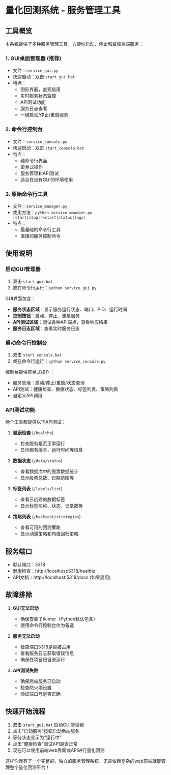# 量化回测系统 - 服务管理工具

## 工具概览

本系统提供了多种服务管理工具，方便你启动、停止和监控后端服务：

### 1. GUI桌面管理器 (推荐)
- 文件：`service_gui.py`
- 快速启动：双击 `start_gui.bat`
- 特点：
  - 图形界面，直观易用
  - 实时服务状态监控
  - API测试功能
  - 服务日志查看
  - 一键启动/停止/重启服务

### 2. 命令行控制台
- 文件：`service_console.py`
- 快速启动：双击 `start_console.bat`
- 特点：
  - 纯命令行界面
  - 菜单式操作
  - 服务管理和API测试
  - 适合在没有GUI的环境使用

### 3. 原始命令行工具
- 文件：`service_manager.py`
- 使用方法：`python service_manager.py [start|stop|restart|status|logs]`
- 特点：
  - 最基础的命令行工具
  - 直接的服务控制命令

## 使用说明

### 启动GUI管理器
1. 双击 `start_gui.bat` 
2. 或在命令行运行：`python service_gui.py`

GUI界面包含：
- **服务状态区域**：显示服务运行状态、端口、PID、运行时间
- **控制按钮**：启动、停止、重启服务
- **API测试区域**：测试各种API端点，查看响应结果
- **服务日志区域**：查看实时服务日志

### 启动命令行控制台
1. 双击 `start_console.bat`
2. 或在命令行运行：`python service_console.py`

控制台提供菜单式操作：
- 服务管理：启动/停止/重启/状态查询
- API测试：健康检查、数据状态、标签列表、策略列表
- 自定义API调用

### API测试功能

两个工具都提供以下API测试：

1. **健康检查** (`/healthz`)
   - 检查服务是否正常运行
   - 显示服务版本、运行时间等信息

2. **数据状态** (`/data/status`)
   - 查看数据库中的股票数据统计
   - 显示股票总数、日期范围等

3. **标签列表** (`/labels/list`)
   - 查看已创建的数据标签
   - 显示标签名称、状态、记录数等

4. **策略列表** (`/backtest/strategies`)
   - 查看可用的回测策略
   - 显示动量策略和均值回归策略

## 服务端口

- 默认端口：5318
- 健康检查：http://localhost:5318/healthz
- API文档：http://localhost:5318/docs (如果启用)

## 故障排除

1. **GUI无法启动**
   - 确保安装了tkinter（Python默认包含）
   - 使用命令行控制台作为备选

2. **服务无法启动**
   - 检查端口5318是否被占用
   - 查看服务日志获取错误信息
   - 确保在项目根目录运行

3. **API测试失败**
   - 确保后端服务已启动
   - 检查防火墙设置
   - 验证端口号是否正确

## 快速开始流程

1. 双击 `start_gui.bat` 启动GUI管理器
2. 点击"启动服务"按钮启动后端服务
3. 等待状态显示为"运行中"
4. 点击"健康检查"测试API是否正常
5. 现在可以使用前端web界面或API进行量化回测

这样你就有了一个完整的、独立的服务管理系统，无需依赖复杂的web前端就能管理整个量化回测平台！